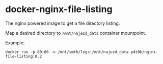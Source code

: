 # docker-nginx-file-listing

The nginx powered image to get a file directory listing.

Map a desired directory to `/mnt/najezd_data` container mountpoint.

Example:
```
docker run -p 80:80 -v /mnt/smth/logs:/mnt/najezd_data p4t0k/nginx-file-listing:0.2
```
